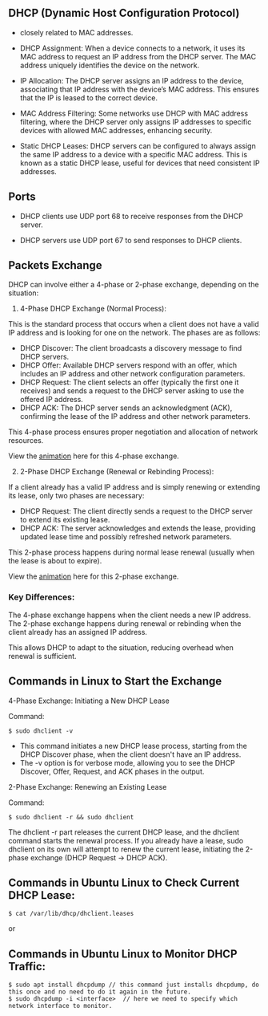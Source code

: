## DHCP (Dynamic Host Configuration Protocol)

- closely related to MAC addresses.

- DHCP Assignment: When a device connects to a network, it uses its MAC address to request an IP address from the DHCP server. The MAC address uniquely identifies the device on the network.

- IP Allocation: The DHCP server assigns an IP address to the device, associating that IP address with the device’s MAC address. This ensures that the IP is leased to the correct device.

- MAC Address Filtering: Some networks use DHCP with MAC address filtering, where the DHCP server only assigns IP addresses to specific devices with allowed MAC addresses, enhancing security.

- Static DHCP Leases: DHCP servers can be configured to always assign the same IP address to a device with a specific MAC address. This is known as a static DHCP lease, useful for devices that need consistent IP addresses.

## Ports

- DHCP clients use UDP port 68 to receive responses from the DHCP server.

- DHCP servers use UDP port 67 to send responses to DHCP clients.

## Packets Exchange

DHCP can involve either a 4-phase or 2-phase exchange, depending on the situation:

1. 4-Phase DHCP Exchange (Normal Process):

This is the standard process that occurs when a client does not have a valid IP address and is looking for one on the network. The phases are as follows:

- DHCP Discover: The client broadcasts a discovery message to find DHCP servers.
- DHCP Offer: Available DHCP servers respond with an offer, which includes an IP address and other network configuration parameters.
- DHCP Request: The client selects an offer (typically the first one it receives) and sends a request to the DHCP server asking to use the offered IP address.
- DHCP ACK: The DHCP server sends an acknowledgment (ACK), confirming the lease of the IP address and other network parameters.

This 4-phase process ensures proper negotiation and allocation of network resources.

View the [animation](https:///jidongxiao.github.io/networksecurity/animations/DHCP_4phase_exchange/index.html) here for this 4-phase exchange.

2. 2-Phase DHCP Exchange (Renewal or Rebinding Process):

If a client already has a valid IP address and is simply renewing or extending its lease, only two phases are necessary:

- DHCP Request: The client directly sends a request to the DHCP server to extend its existing lease.
- DHCP ACK: The server acknowledges and extends the lease, providing updated lease time and possibly refreshed network parameters.

This 2-phase process happens during normal lease renewal (usually when the lease is about to expire).

View the [animation](https://jidongxiao.github.io/networksecurity/animations/DHCP_2phase_exchange/index.html) here for this 2-phase exchange.

### Key Differences:

The 4-phase exchange happens when the client needs a new IP address.
The 2-phase exchange happens during renewal or rebinding when the client already has an assigned IP address.

This allows DHCP to adapt to the situation, reducing overhead when renewal is sufficient.

## Commands in Linux to Start the Exchange

4-Phase Exchange: Initiating a New DHCP Lease

Command: 

```console
$ sudo dhclient -v
```

- This command initiates a new DHCP lease process, starting from the DHCP Discover phase, when the client doesn't have an IP address.
- The -v option is for verbose mode, allowing you to see the DHCP Discover, Offer, Request, and ACK phases in the output.

2-Phase Exchange: Renewing an Existing Lease

Command:

```console
$ sudo dhclient -r && sudo dhclient
```

The dhclient -r part releases the current DHCP lease, and the dhclient command starts the renewal process. If you already have a lease, sudo dhclient on its own will attempt to renew the current lease, initiating the 2-phase exchange (DHCP Request -> DHCP ACK).

## Commands in Ubuntu Linux to Check Current DHCP Lease:

```console
$ cat /var/lib/dhcp/dhclient.leases
```

or 

## Commands in Ubuntu Linux to Monitor DHCP Traffic:

```console
$ sudo apt install dhcpdump	// this command just installs dhcpdump, do this once and no need to do it again in the future.
$ sudo dhcpdump -i <interface>  // here we need to specify which network interface to monitor.
```
